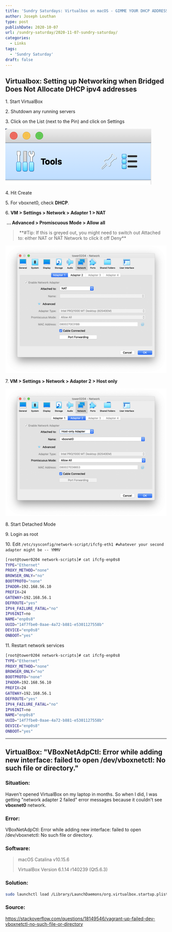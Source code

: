 ```yaml
---
title: 'Sundry Saturdays: Virtualbox on macOS - GIMME YOUR DHCP ADDRESSES!'
author: Joseph Louthan
type: post
publishDate: 2020-10-07
url: /sundry-saturday/2020-11-07-sundry-saturday/
categories:
  - Links
tags:
  - 'Sundry Saturday'
draft: false
---
```


## Virtualbox: Setting up Networking when Bridged Does Not Allocate DHCP ipv4 addresses

1\. Start VirtualBox

2\. Shutdown any running servers

3\. Click on the List (next to the Pin) and click on Settings

![img](../../images/78667E6C-34DE-4764-8EF2-CDCD1313E3EC.png)

4\. Hit Create

5\. For vboxnet0, check **DHCP**. 

6\. **VM > Settings > Network > Adapter 1 > NAT**

​       **… Advanced > Promiscuous Mode > Allow all**

>​       \**#Tip: If this is greyed out, you might need to switch out Attached to: either NAT or NAT Network to click it off Deny**

![B6DA514D-5DED-40C7-BA90-870764FE217D](../../images/B6DA514D-5DED-40C7-BA90-870764FE217D.png)

7\. **VM > Settings > Network > Adapter 2 > Host only**

![BA47800A-D307-484A-B4C6-4A9CDCAF23C5](../../images/BA47800A-D307-484A-B4C6-4A9CDCAF23C5.png)

8\. Start Detached Mode

9\. Login as root

10\. Edit `/etc/sysconfig/network-script/ifcfg-eth1 #whatever your second adapter might be -- YMMV`

```bash
[root@tower0204 network-scripts]# cat ifcfg-enp0s8
TYPE="Ethernet"
PROXY_METHOD="none"
BROWSER_ONLY="no"
BOOTPROTO="none"
IPADDR=192.168.56.10
PREFIX=24
GATEWAY=192.168.56.1
DEFROUTE="yes"
IPV4_FAILURE_FATAL="no"
IPV6INIT=no
NAME="enp0s8"
UUID="14f7fbe0-0aae-4a72-b881-e5301127558b"
DEVICE="enp0s8"
ONBOOT="yes"
```

11\. Restart network services
```bash
[root@tower0204 network-scripts]# cat ifcfg-enp0s8
TYPE="Ethernet"
PROXY_METHOD="none"
BROWSER_ONLY="no"
BOOTPROTO="none"
IPADDR=192.168.56.10
PREFIX=24
GATEWAY=192.168.56.1
DEFROUTE="yes"
IPV4_FAILURE_FATAL="no"
IPV6INIT=no
NAME="enp0s8"
UUID="14f7fbe0-0aae-4a72-b881-e5301127558b"
DEVICE="enp0s8"
ONBOOT="yes"
```

------

## VirtualBox: "VBoxNetAdpCtl: Error while adding new interface: failed to open /dev/vboxnetctl: No such file or directory."

### Situation:

Haven't opened VirtualBox on my laptop in months. So when I did, I was getting "network adapter 2 failed" error messages because it couldn't see **vboxnet0** network.

### Error:

VBoxNetAdpCtl: Error while adding new interface: failed to open /dev/vboxnetctl: No such file or directory.

### Software:

> macOS Catalina v10.15.6
> 
> VirtualBox Version 6.1.14 r140239 (Qt5.6.3)

### Solution:

```zsh
sudo launchctl load /Library/LaunchDaemons/org.virtualbox.startup.plist
```

### Source:
https://stackoverflow.com/questions/18149546/vagrant-up-failed-dev-vboxnetctl-no-such-file-or-directory